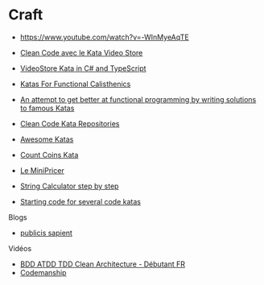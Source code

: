 # Craft

- https://www.youtube.com/watch?v=-WInMyeAqTE

- [Clean Code avec le Kata Video Store](https://blog.soat.fr/2018/05/cleancode-videostore-cs-ts-analyse/)
- [VideoStore Kata in C# and TypeScript ](https://github.com/SoatGroup/kata-videostore)
- [Katas For Functional Calisthenics](https://codurance.com/2017/11/16/katas-for-functional-calisthenics)
- [An attempt to get better at functional programming by writing solutions to famous Katas ](https://github.com/Madmous/Kata)
- [Clean Code Kata Repositories ](https://github.com/cleancode-katas)
- [Awesome Katas](https://github.com/gamontal/awesome-katas)
- [Count Coins Kata](https://github.com/sodper/count-coins-kata)
- [Le MiniPricer](https://ingdevfi.wordpress.com/2015/02/27/kata-finance-le-minipricer/)
- [String Calculator step by step](https://osherove.com/tdd-kata-1)
- [Starting code for several code katas](https://github.com/emilybache/Racing-Car-Katas)

Blogs

- [publicis sapient](https://blog.engineering.publicissapient.fr/category/craftsmanship/)

Vidéos

- [BDD ATDD TDD Clean Architecture - Débutant FR](https://www.youtube.com/watch?v=azlX-KU6guA)
- [Codemanship](https://www.youtube.com/channel/UCH6iK78WQAwlK1g-z_dYxHA)
